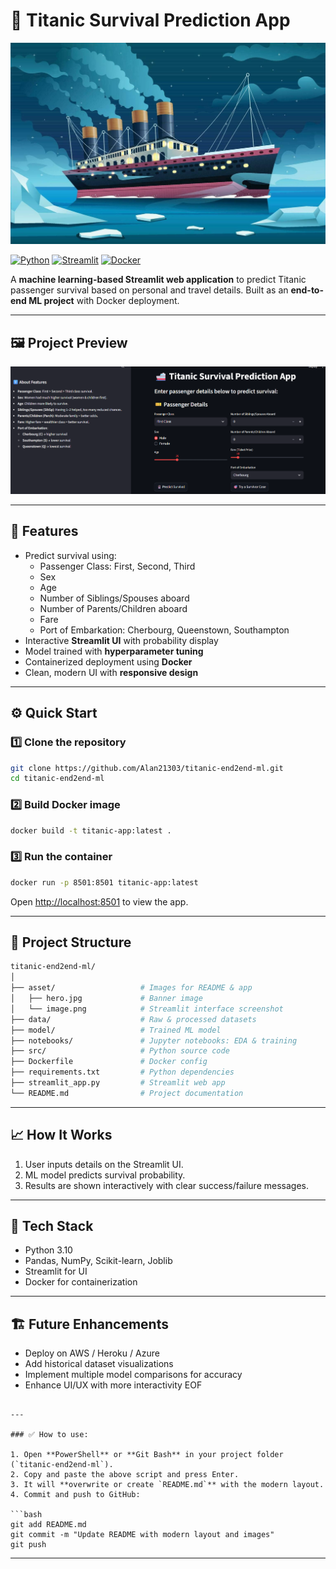 # 🚢 Titanic Survival Prediction App

![Titanic Hero](asset/hero.jpg)

[![Python](https://img.shields.io/badge/python-3.10-blue?logo=python&logoColor=white)](https://www.python.org/)
[![Streamlit](https://img.shields.io/badge/Streamlit-Interactive-orange?logo=streamlit&logoColor=white)](https://streamlit.io/)
[![Docker](https://img.shields.io/badge/Docker-Container-blue?logo=docker&logoColor=white)](https://www.docker.com/)

A **machine learning-based Streamlit web application** to predict Titanic passenger survival based on personal and travel details. Built as an **end-to-end ML project** with Docker deployment.

---

## 🖼 Project Preview

![Streamlit Interface](asset/image.png)

---

## 🧠 Features

- Predict survival using:
  - Passenger Class: First, Second, Third
  - Sex
  - Age
  - Number of Siblings/Spouses aboard
  - Number of Parents/Children aboard
  - Fare
  - Port of Embarkation: Cherbourg, Queenstown, Southampton
- Interactive **Streamlit UI** with probability display
- Model trained with **hyperparameter tuning**
- Containerized deployment using **Docker**
- Clean, modern UI with **responsive design**

---

## ⚙️ Quick Start

### 1️⃣ Clone the repository

```bash
git clone https://github.com/Alan21303/titanic-end2end-ml.git
cd titanic-end2end-ml
```

### 2️⃣ Build Docker image

```bash
docker build -t titanic-app:latest .
```

### 3️⃣ Run the container

```bash
docker run -p 8501:8501 titanic-app:latest
```

Open [http://localhost:8501](http://localhost:8501) to view the app.

---

## 📂 Project Structure

```bash
titanic-end2end-ml/
│
├── asset/                   # Images for README & app
│   ├── hero.jpg             # Banner image
│   └── image.png            # Streamlit interface screenshot
├── data/                    # Raw & processed datasets
├── model/                   # Trained ML model
├── notebooks/               # Jupyter notebooks: EDA & training
├── src/                     # Python source code
├── Dockerfile               # Docker config
├── requirements.txt         # Python dependencies
├── streamlit_app.py         # Streamlit web app
└── README.md                # Project documentation
```

---

## 📈 How It Works

1. User inputs details on the Streamlit UI.
2. ML model predicts survival probability.
3. Results are shown interactively with clear success/failure messages.

---

## 🚀 Tech Stack

- Python 3.10
- Pandas, NumPy, Scikit-learn, Joblib
- Streamlit for UI
- Docker for containerization

---

## 🏗 Future Enhancements

- Deploy on AWS / Heroku / Azure
- Add historical dataset visualizations
- Implement multiple model comparisons for accuracy
- Enhance UI/UX with more interactivity
  EOF

````

---

### ✅ How to use:

1. Open **PowerShell** or **Git Bash** in your project folder (`titanic-end2end-ml`).
2. Copy and paste the above script and press Enter.
3. It will **overwrite or create `README.md`** with the modern layout.
4. Commit and push to GitHub:

```bash
git add README.md
git commit -m "Update README with modern layout and images"
git push
````

---
